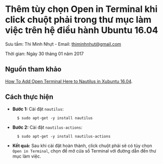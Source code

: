 # Thêm tùy chọn Open in Terminal khi click chuột phải trong thư mục làm việc trên hệ điều hành Ubuntu 16.04

Sưu tầm: Thi Minh Nhựt - Email: thiminhnhut@gmail.com

Thời gian: Ngày 30 tháng 01 năm 2017

## Nguồn tham khảo

[How To Add Open Terminal Here to Nautilus in Xubuntu 16.04](https://linuxpropaganda.wordpress.com/2016/08/09/how-to-add-open-terminal-here-to-nautilus-in-xubuntu-16-04/).

## Cách thực hiện

* **Bước 1:** Cài đặt `nautilus`:

		$ sudo apt-get -y install nautilus

* **Bước 2:** Cài đặt `nautilus-actions`:

		$ sudo apt-get -y install nautilus-actions

* **Kết quả:** Sau khi cài đặt hoàn thành, click chuột phải sẽ có tùy chọn `Open in Terminal`, 
chọn để mở cửa sổ Terminal với đường dẫn đến thư mục làm việc.

